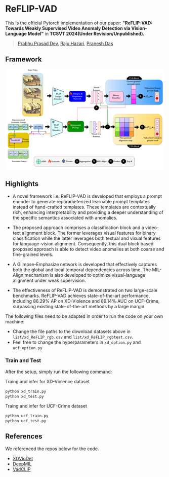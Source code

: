 # ReFLIP-VAD
This is the official Pytorch implementation of our paper:
**"ReFLIP-VAD: Towards Weakly Supervised Video Anomaly Detection via Vision-Language Model"** in **TCSVT 2024(Under Revision/Unpublished).**  
> <a href="https://scholar.google.com/citations?user=XVAWNbEAAAAJ&hl=en" target="_blank">Prabhu Prasad Dev</a>, <a href="https://scholar.google.co.in/citations?user=rcogsCMAAAAJ&hl=en" target="_blank">Raju Hazari</a>, <a href="https://scholar.google.co.in/citations?user=suWm38AAAAAJ&hl=en" target="_blank">Pranesh Das</a>

## Framework
![framework](data/framework.png)

## Highlights
- A novel framework i.e. ReFLIP-VAD is developed that employs a prompt encoder to generate reparameterized learnable prompt templates instead of hand-crafted templates. These templates are contextually rich, enhancing interpretability and providing a deeper understanding of the specific semantics associated with anomalies. 

- The proposed approach comprises a classification block and a video-text alignment block. The former leverages visual features for binary classification while the latter leverages both textual and visual features for language-vision alignment. Consequently, this dual block based proposed approach is able to detect video anomalies at both coarse and fine-grained levels.

- A Glimpse-Emphasize network is developed that effectively captures both the global and local temporal dependencies across time. The MIL-Align mechanism is also developed to optimize visual-language alignment under weak supervision. 

- The effectiveness of ReFLIP-VAD is demonstrated on two large-scale benchmarks. ReFLIP-VAD achieves state-of-the-art performance, including 86.29\% AP on XD-Violence and 89.14\% AUC on UCF-Crime, surpassing existing state-of-the-art methods by a large margin.

The following files need to be adapted in order to run the code on your own machine:
- Change the file paths to the download datasets above in `list/xd_ReFLIP_rgb.csv` and `list/xd_ReFLIP_rgbtest.csv`. 
- Feel free to change the hyperparameters in `xd_option.py` and `ucf_option.py`

### Train and Test
After the setup, simply run the following command: 

Traing and infer for XD-Violence dataset
```
python xd_train.py
python xd_test.py
```
Traing and infer for UCF-Crime dataset
```
python ucf_train.py
python ucf_test.py
```

## References
We referenced the repos below for the code.
* [XDVioDet](https://github.com/Roc-Ng/XDVioDet)
* [DeepMIL](https://github.com/Roc-Ng/DeepMIL)
* [VadCLIP](https://github.com/nwpu-zxr/VadCLIP)

